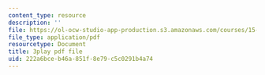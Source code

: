 ```yaml
---
content_type: resource
description: ''
file: https://ol-ocw-studio-app-production.s3.amazonaws.com/courses/15-071-the-analytics-edge-spring-2017/222a6bceb46a851f8e79c5c0291b4a74_ww-S4khiumM.pdf
file_type: application/pdf
resourcetype: Document
title: 3play pdf file
uid: 222a6bce-b46a-851f-8e79-c5c0291b4a74
---
```

